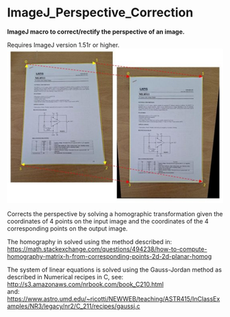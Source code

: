 # ImageJ_Perspective_Correction
**ImageJ macro to correct/rectify the perspective of an image.**

Requires ImageJ version 1.51r  or higher.
![Correcting perspective process](images/fig1.jpg)

Corrects the perspective by solving a homographic transformation
given the coordinates of 4 points on the input image
and the coordinates of the 4 corresponding points on the output image.

The homography in solved using the method described in:\
https://math.stackexchange.com/questions/494238/how-to-compute-homography-matrix-h-from-corresponding-points-2d-2d-planar-homog

The system of linear equations is solved using the Gauss-Jordan method as described in Numerical recipes in C, see:\
http://s3.amazonaws.com/nrbook.com/book_C210.html \
and:\
https://www.astro.umd.edu/~ricotti/NEWWEB/teaching/ASTR415/InClassExamples/NR3/legacy/nr2/C_211/recipes/gaussj.c

